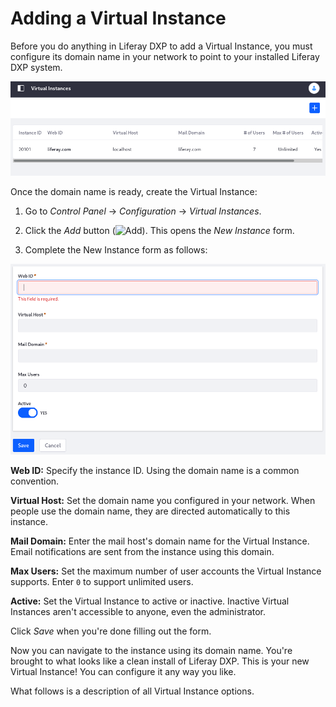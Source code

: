 # Adding a Virtual Instance

Before you do anything in Liferay DXP to add a Virtual Instance, you must configure its domain name in your network to point to your installed Liferay DXP system. 

![There's one Virtual Instance by default.](./adding-a-virtual-instance/images/01.png)

Once the domain name is ready, create the Virtual Instance:

1. Go to *Control Panel* &rarr; *Configuration* &rarr; *Virtual Instances*. 

1. Click the *Add* button (![Add](../../images/icon-add.png)). This opens the *New Instance* form. 

1. Complete the New Instance form as follows:

![Fill out the Add Virtual Instance form.](./adding-a-virtual-instance/images/02.png)

**Web ID:** Specify the instance ID. Using the domain name is a common convention.

**Virtual Host:** Set the domain name you configured in your network. When people use the domain name, they are directed automatically to this instance. 

**Mail Domain:** Enter the mail host's domain name for the Virtual Instance. Email notifications are sent from the instance using this domain. 

**Max Users:** Set the maximum number of user accounts the Virtual Instance supports. Enter `0` to support unlimited users. 

**Active:** Set the Virtual Instance to active or inactive. Inactive Virtual Instances aren't accessible to anyone, even the administrator. 

Click *Save* when you're done filling out the form. 

Now you can navigate to the instance using its domain name. You're brought to what looks like a clean install of Liferay DXP. This is your new Virtual Instance! You can configure it any way you like. 

What follows is a description of all Virtual Instance options. 
